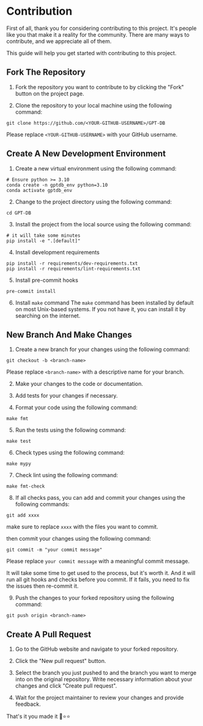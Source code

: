 # Contribution 

First of all, thank you for considering contributing to this project. 
It's people like you that make it a reality for the community. There are many ways to contribute, and we appreciate all of them.

This guide will help you get started with contributing to this project.

## Fork The Repository

1. Fork the repository you want to contribute to by clicking the "Fork" button on the project page.

2. Clone the repository to your local machine using the following command:

```
git clone https://github.com/<YOUR-GITHUB-USERNAME>/GPT-DB
```
Please replace `<YOUR-GITHUB-USERNAME>` with your GitHub username.


## Create A New Development Environment

1. Create a new virtual environment using the following command:
```
# Ensure python >= 3.10
conda create -n gptdb_env python=3.10
conda activate gptdb_env
```

2. Change to the project directory using the following command:
```
cd GPT-DB
```

3. Install the project from the local source using the following command:
```
# it will take some minutes
pip install -e ".[default]"
```

4. Install development requirements
```
pip install -r requirements/dev-requirements.txt
pip install -r requirements/lint-requirements.txt
```

5. Install pre-commit hooks
```
pre-commit install
```

6. Install `make` command
The `make` command has been installed by default on most Unix-based systems. If you not 
have it, you can install it by searching on the internet.

## New Branch And Make Changes

1. Create a new branch for your changes using the following command:
```
git checkout -b <branch-name>
```
Please replace `<branch-name>` with a descriptive name for your branch.

2. Make your changes to the code or documentation.

3. Add tests for your changes if necessary.

4. Format your code using the following command:
```
make fmt
```

5. Run the tests using the following command:
```
make test
```

6. Check types using the following command:
```
make mypy
```

7. Check lint using the following command:
```
make fmt-check
```

8. If all checks pass, you can add and commit your changes using the following commands:
```
git add xxxx
```
make sure to replace `xxxx` with the files you want to commit.

then commit your changes using the following command:
```
git commit -m "your commit message"
```
Please replace `your commit message` with a meaningful commit message.

It will take some time to get used to the process, but it's worth it. And it will run 
all git hooks and checks before you commit. If it fails, you need to fix the issues 
then re-commit it.

9. Push the changes to your forked repository using the following command:
```
git push origin <branch-name>
```

## Create A Pull Request

1. Go to the GitHub website and navigate to your forked repository.

2. Click the "New pull request" button.

3. Select the branch you just pushed to and the branch you want to merge into on the original repository.
Write necessary information about your changes and click "Create pull request".

4. Wait for the project maintainer to review your changes and provide feedback.

That's it you made it 🐣⭐⭐


